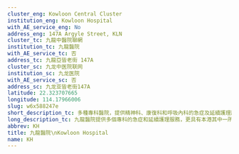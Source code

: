 ```yaml
---
cluster_eng: Kowloon Central Cluster
institution_eng: Kowloon Hospital
with_AE_service_eng: No
address_eng: 147A Argyle Street, KLN
cluster_tc: 九龍中醫院聯網
institution_tc: 九龍醫院
with_AE_service_tc: 否
address_tc: 九龍亞皆老街 147A
cluster_sc: 九龙中医院联网
institution_sc: 九龙医院
with_AE_service_sc: 否
address_sc: 九龙亚皆老街147A
latitude: 22.323707665
longitude: 114.17966006
slug: w6x588247e
short_description_tc: 多種專科醫院，提供精神科、康復科和呼吸內科的急症及延續護理服務，以及療養護理和社區外展服務。
long_description_tc: 九龍醫院提供多個專科的急症和延續護理服務，更具有本港其中一所最大型的胸肺專科中心，同時為伊利沙伯醫院和基督教聯合醫院康復中的病人，提供延續護理服務。九龍醫院是全港首數間設立康復科部門的醫院之一，也是首間提供胸肺康復計劃、精神科老人日間醫院和藥物濫用診所的醫院。醫院現正分階段進行翻新和重建，以便提供更多全面的服務，滿足社會大眾的醫療需求。此外，醫院同時開展多項社區外展計劃。
abbrev: KH
title: 九龍醫院\nKowloon Hospital
name: KH
---
```

